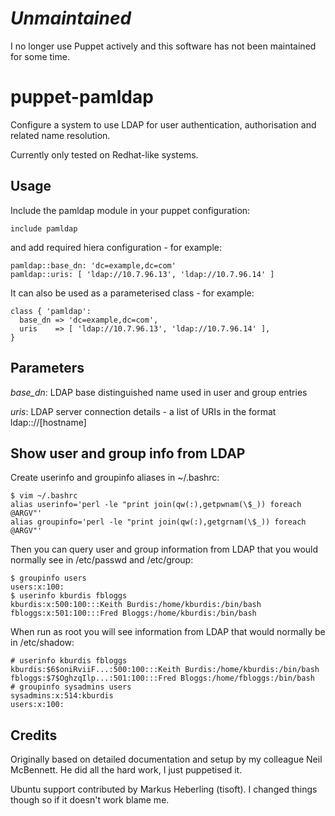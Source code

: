 # _Unmaintained_

I no longer use Puppet actively and this software has not been maintained for some time.

# puppet-pamldap

Configure a system to use LDAP for user authentication, authorisation and
related name resolution.

Currently only tested on Redhat-like systems.

## Usage

Include the pamldap module in your puppet configuration:

    include pamldap

and add required hiera configuration - for example:

    pamldap::base_dn: 'dc=example,dc=com'
    pamldap::uris: [ 'ldap://10.7.96.13', 'ldap://10.7.96.14' ]

It can also be used as a parameterised class - for example:

    class { 'pamldap':
      base_dn => 'dc=example,dc=com',
      uris    => [ 'ldap://10.7.96.13', 'ldap://10.7.96.14' ],
    }

## Parameters

*base_dn*: LDAP base distinguished name used in user and group entries

*uris*: LDAP server connection details - a list of URIs in the format
ldap:://[hostname]

## Show user and group info from LDAP

Create userinfo and groupinfo aliases in ~/.bashrc:

    $ vim ~/.bashrc
    alias userinfo='perl -le "print join(qw(:),getpwnam(\$_)) foreach @ARGV"'
    alias groupinfo='perl -le "print join(qw(:),getgrnam(\$_)) foreach @ARGV"'

Then you can query user and group information from LDAP that you would normally
see in /etc/passwd and /etc/group:

    $ groupinfo users
    users:x:100:
    $ userinfo kburdis fbloggs
    kburdis:x:500:100:::Keith Burdis:/home/kburdis:/bin/bash
    fbloggs:x:501:100:::Fred Bloggs:/home/kburdis:/bin/bash

When run as root you will see information from LDAP that would normally be in
/etc/shadow:

    # userinfo kburdis fbloggs
    kburdis:$6$oniRviiF...:500:100:::Keith Burdis:/home/kburdis:/bin/bash
    fbloggs:$7$OghzqIlp...:501:100:::Fred Bloggs:/home/fbloggs:/bin/bash
    # groupinfo sysadmins users
    sysadmins:x:514:kburdis
    users:x:100:

## Credits

Originally based on detailed documentation and setup by my colleague Neil
McBennett.  He did all the hard work, I just puppetised it.

Ubuntu support contributed by Markus Heberling (tisoft).  I changed things
though so if it doesn't work blame me.
